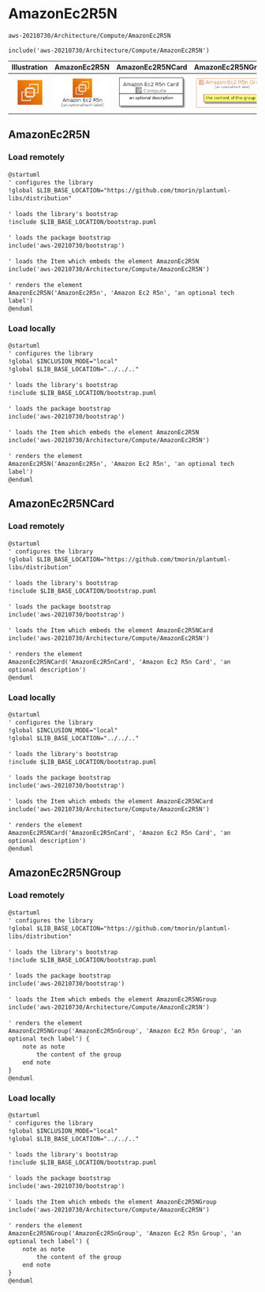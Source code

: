 # AmazonEc2R5N


```text
aws-20210730/Architecture/Compute/AmazonEc2R5N
```

```text
include('aws-20210730/Architecture/Compute/AmazonEc2R5N')
```



| Illustration | AmazonEc2R5N | AmazonEc2R5NCard | AmazonEc2R5NGroup |
| :---: | :---: | :---: | :---: |
| ![illustration for Illustration](../../../aws-20210730/Architecture/Compute/AmazonEc2R5N.png) | ![illustration for AmazonEc2R5N](../../../aws-20210730/Architecture/Compute/AmazonEc2R5N.Local.png) | ![illustration for AmazonEc2R5NCard](../../../aws-20210730/Architecture/Compute/AmazonEc2R5NCard.Local.png) | ![illustration for AmazonEc2R5NGroup](../../../aws-20210730/Architecture/Compute/AmazonEc2R5NGroup.Local.png) |




## AmazonEc2R5N

### Load remotely
```plantuml
@startuml
' configures the library
!global $LIB_BASE_LOCATION="https://github.com/tmorin/plantuml-libs/distribution"

' loads the library's bootstrap
!include $LIB_BASE_LOCATION/bootstrap.puml

' loads the package bootstrap
include('aws-20210730/bootstrap')

' loads the Item which embeds the element AmazonEc2R5N
include('aws-20210730/Architecture/Compute/AmazonEc2R5N')

' renders the element
AmazonEc2R5N('AmazonEc2R5n', 'Amazon Ec2 R5n', 'an optional tech label')
@enduml
```

### Load locally
```plantuml
@startuml
' configures the library
!global $INCLUSION_MODE="local"
!global $LIB_BASE_LOCATION="../../.."

' loads the library's bootstrap
!include $LIB_BASE_LOCATION/bootstrap.puml

' loads the package bootstrap
include('aws-20210730/bootstrap')

' loads the Item which embeds the element AmazonEc2R5N
include('aws-20210730/Architecture/Compute/AmazonEc2R5N')

' renders the element
AmazonEc2R5N('AmazonEc2R5n', 'Amazon Ec2 R5n', 'an optional tech label')
@enduml
```

## AmazonEc2R5NCard

### Load remotely
```plantuml
@startuml
' configures the library
!global $LIB_BASE_LOCATION="https://github.com/tmorin/plantuml-libs/distribution"

' loads the library's bootstrap
!include $LIB_BASE_LOCATION/bootstrap.puml

' loads the package bootstrap
include('aws-20210730/bootstrap')

' loads the Item which embeds the element AmazonEc2R5NCard
include('aws-20210730/Architecture/Compute/AmazonEc2R5N')

' renders the element
AmazonEc2R5NCard('AmazonEc2R5nCard', 'Amazon Ec2 R5n Card', 'an optional description')
@enduml
```

### Load locally
```plantuml
@startuml
' configures the library
!global $INCLUSION_MODE="local"
!global $LIB_BASE_LOCATION="../../.."

' loads the library's bootstrap
!include $LIB_BASE_LOCATION/bootstrap.puml

' loads the package bootstrap
include('aws-20210730/bootstrap')

' loads the Item which embeds the element AmazonEc2R5NCard
include('aws-20210730/Architecture/Compute/AmazonEc2R5N')

' renders the element
AmazonEc2R5NCard('AmazonEc2R5nCard', 'Amazon Ec2 R5n Card', 'an optional description')
@enduml
```

## AmazonEc2R5NGroup

### Load remotely
```plantuml
@startuml
' configures the library
!global $LIB_BASE_LOCATION="https://github.com/tmorin/plantuml-libs/distribution"

' loads the library's bootstrap
!include $LIB_BASE_LOCATION/bootstrap.puml

' loads the package bootstrap
include('aws-20210730/bootstrap')

' loads the Item which embeds the element AmazonEc2R5NGroup
include('aws-20210730/Architecture/Compute/AmazonEc2R5N')

' renders the element
AmazonEc2R5NGroup('AmazonEc2R5nGroup', 'Amazon Ec2 R5n Group', 'an optional tech label') {
    note as note
        the content of the group
    end note
}
@enduml
```

### Load locally
```plantuml
@startuml
' configures the library
!global $INCLUSION_MODE="local"
!global $LIB_BASE_LOCATION="../../.."

' loads the library's bootstrap
!include $LIB_BASE_LOCATION/bootstrap.puml

' loads the package bootstrap
include('aws-20210730/bootstrap')

' loads the Item which embeds the element AmazonEc2R5NGroup
include('aws-20210730/Architecture/Compute/AmazonEc2R5N')

' renders the element
AmazonEc2R5NGroup('AmazonEc2R5nGroup', 'Amazon Ec2 R5n Group', 'an optional tech label') {
    note as note
        the content of the group
    end note
}
@enduml
```

